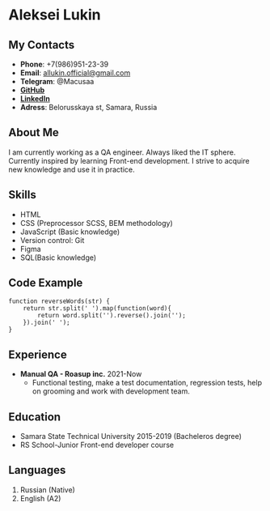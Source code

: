 # Aleksei Lukin

## My Contacts
*   **Phone**: +7(986)951-23-39
*   **Email**: allukin.official@gmail.com
*   **Telegram**: @Macusaa
*   [**GitHub**](https://github.com/lukin01)
*   [**LinkedIn**](https://www.linkedin.com/in/aleksei-lukin-662a03177/)
*   **Adress**: Belorusskaya st, Samara, Russia

## About Me
I am currently working as a QA engineer. Always liked the IT sphere. Currently inspired by learning Front-end development. I strive to acquire new knowledge and use it in practice.

## Skills
*   HTML
*   CSS (Preprocessor SCSS, BEM methodology)
*   JavaScript (Basic knowledge)
*   Version control: Git
*   Figma
*   SQL(Basic knowledge)

## Code Example
```
function reverseWords(str) {
    return str.split(' ').map(function(word){
        return word.split('').reverse().join('');
    }).join(' ');
}
```

## Experience
*   **Manual QA - Roasup inc.** 2021-Now
    + Functional testing, make a test documentation, regression tests, help on grooming and work with development team. 

## Education
* Samara State Technical University 2015-2019 (Bacheleros degree)
* RS School-Junior Front-end developer course

## Languages
1. Russian (Native)
2. English (A2)